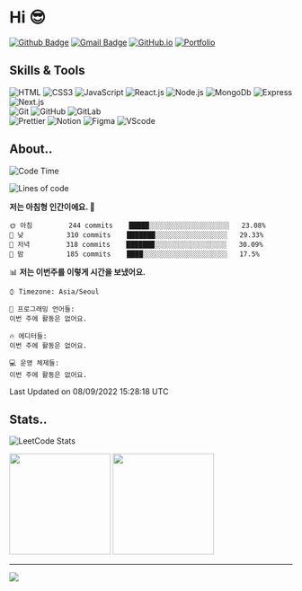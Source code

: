 # Hi 😎
[![Github Badge](https://img.shields.io/badge/-hyoungqu23-000000?style=flat&logo=github&logoColor=white&link=https://github.com/hyoungqu23/)](https://www.github.com/hyoungqu23/)
[![Gmail Badge](https://img.shields.io/badge/-hyoungqu23@gmail.com-c14438?style=flat&logo=Gmail&logoColor=white&link=mailto:hyoungqu23@gmail.com)](mailto:hyoungqu23@gmail.com)
[![GitHub.io](https://img.shields.io/badge/GitHub.io-orange?style=flat&logoColor=white)](https://hyoungqu23.github.io/)
[![Portfolio](https://img.shields.io/badge/Portfolio-blue?style=flat&logoColor=white)](https://hyoungmin.notion.site/Hyoungmin-148ffdf1a5fe480b865ff6a0de802444)

## Skills & Tools
![HTML](https://img.shields.io/badge/HTML5-E34F26?style=flat&logo=HTML5&logoColor=white) ![CSS3](https://img.shields.io/badge/CSS3-1572B6?style=flat&logo=CSS3&logoColor=white) ![JavaScript](https://img.shields.io/badge/JavaScript-F7DF1E?style=flat&logo=JavaScript&logoColor=white) ![React.js](https://img.shields.io/badge/React-61DAFB?style=flat&logo=React&logoColor=white) ![Node.js](https://img.shields.io/badge/Node.js-339933?style=flat&logo=Node.js&logoColor=white) ![MongoDb](https://img.shields.io/badge/MongoDB-47A248?style=flat&logo=MongoDB&logoColor=white) ![Express](https://img.shields.io/badge/Express-000000?style=flat&logo=Express&logoColor=white) ![Next.js](https://img.shields.io/badge/Next.js-000000?style=flat&logo=Next.js&logoColor=white)
<br />
![Git](https://img.shields.io/badge/Git-F05032?style=flat&logo=Git&logoColor=white) ![GitHub](https://img.shields.io/badge/GitHub-181717?style=flat&logo=GitHub&logoColor=white) ![GitLab](https://img.shields.io/badge/GitLab-FC6D26?style=flat&logo=GitLab&logoColor=white) 
<br />
![Prettier](https://img.shields.io/badge/Prettier-F7B93E?style=flat&logo=Prettier&logoColor=white) ![Notion](https://img.shields.io/badge/Notion-000000?style=flat&logo=Notion&logoColor=white) ![Figma](https://img.shields.io/badge/Figma-F24E1E?style=flat&logo=Figma&logoColor=white) 
![VScode](https://img.shields.io/badge/VS%20Code-007ACC?&style=flat&logo=visualstudiocode&logoColor=white)

## About..

<!--START_SECTION:waka-->
![Code Time](http://img.shields.io/badge/Code%20Time-0%20secs-blue)

![Lines of code](https://img.shields.io/badge/%EC%A0%80%EB%8A%94%20%EC%97%AC%ED%83%9C%EA%B9%8C%EC%A7%80%20-161%20Thousand%20%EC%A4%84%EC%9D%98%20%EC%BD%94%EB%93%9C%EB%A5%BC%20%EC%9E%91%EC%84%B1%ED%96%88%EC%96%B4%EC%9A%94.-blue)

**저는 아침형 인간이에요. 🐤** 

```text
🌞 아침         244 commits    █████░░░░░░░░░░░░░░░░░░░░   23.08% 
🌆 낮　         310 commits    ███████░░░░░░░░░░░░░░░░░░   29.33% 
🌃 저녁         318 commits    ███████░░░░░░░░░░░░░░░░░░   30.09% 
🌙 밤　         185 commits    ████░░░░░░░░░░░░░░░░░░░░░   17.5%

```


📊 **저는 이번주를 이렇게 시간을 보냈어요.** 

```text
⌚︎ Timezone: Asia/Seoul

💬 프로그래밍 언어들: 
이번 주에 활동은 없어요.

🔥 에디터들: 
이번 주에 활동은 없어요.

💻 운영 체제들: 
이번 주에 활동은 없어요.

```


 Last Updated on 08/09/2022 15:28:18 UTC
<!--END_SECTION:waka-->

## Stats..
![LeetCode Stats](https://leetcard.jacoblin.cool/hyoungqu23?theme=dark&font=Comic%20Neue)
<p>
  <img height="180em" src="https://github-readme-stats.vercel.app/api?username=hyoungqu23&show_icons=true&theme=github_dark">
  <img height="180em" src="https://github-readme-stats.vercel.app/api/top-langs/?username=hyoungqu23&hide=html">
</p>

<hr />
<a href="https://hits.seeyoufarm.com"><img src="https://hits.seeyoufarm.com/api/count/incr/badge.svg?url=https%3A%2F%2Fgithub.com%2Fhyoungqu23%2Fhit-counter&count_bg=%2379C83D&title_bg=%23555555&icon=opsgenie.svg&icon_color=%23E7E7E7&title=hits&edge_flat=false"/></a>

